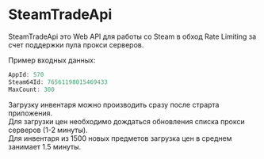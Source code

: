 # SteamTradeApi
SteamTradeApi это Web API для работы со Steam в обход Rate  Limiting за счет поддержки пула прокси серверов.

Пример входных данных:
```js
AppId: 570
Steam64Id: 76561198015469433
MaxCount: 300
```

Загрузку инвентаря можно производить сразу после страрта приложения.  
Для загрузки цен необходимо дождаться обновления списка прокси серверов (1-2 минуты).  
Для инвентаря из 1500 новых предметов загрузка цен в среднем занимает 1.5 минуты.